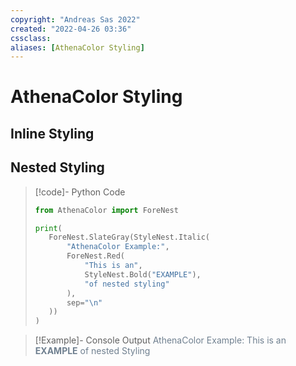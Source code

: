 ```yaml
---
copyright: "Andreas Sas 2022"
created: "2022-04-26 03:36"
cssclass: 
aliases: [AthenaColor Styling]
---
```

# AthenaColor Styling
## Inline Styling
## Nested Styling

>[!code]- Python Code
>```python
>from AthenaColor import ForeNest
>
>print(  
>    ForeNest.SlateGray(StyleNest.Italic(  
>        "AthenaColor Example:",  
>        ForeNest.Red(  
>            "This is an",  
>            StyleNest.Bold("EXAMPLE"),  
>            "of nested styling"  
>        ),  
>        sep="\n"  
>    ))  
>)
>```


>[!Example]- Console Output
><span style="color: SlateGray">AthenaColor Example:
><span class="red">This is an <b>EXAMPLE</b> of nested Styling